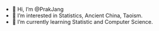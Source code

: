 - 👋 Hi, I’m @PrakJang
- 👀 I’m interested in Statistics, Ancient China, Taoism. 
- 🌱 I’m currently learning Statistic and Computer Science. 
<!---
- 💞️ I’m looking to collaborate on ...
- 📫 How to reach me ...
--->

<!---
PrakJang/PrakJang is a ✨ special ✨ repository because its `README.md` (this file) appears on your GitHub profile.
You can click the Preview link to take a look at your changes.
--->
